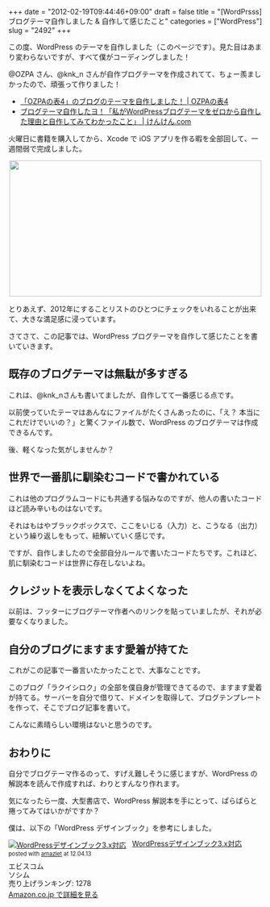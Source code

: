 +++
date = "2012-02-19T09:44:46+09:00"
draft = false
title = "[WordPrsss] ブログテーマ自作しました & 自作して感じたこと"
categories = ["WordPress"]
slug = "2492"
+++

この度、WordPress のテーマを自作しました（このページです）。見た目はあまり変わらないですが、すべて僕がコーディングしました！

@OZPA さん、@knk_n さんが自作ブログテーマを作成されてて、ちょー羨ましかったので、頑張って作りました！

<ul><li><a href="http://ozpa-h4.com/2012/01/12/blog_new_theme_tsukareta/" target="_blank">「OZPAの表4」のブログのテーマを自作しました！ | OZPAの表4</a></li>
<li><a href="http://knk-n.com/2012/02/09/making_myblogtheme/" target="_blank">ブログテーマ自作したヨ！「私がWordPressブログテーマをゼロから自作した理由と自作してみてわかったこと」 | けんけん.com</a></li></ul>

火曜日に書籍を購入してから、Xcode で iOS アプリを作る暇を全部回して、一週間弱で完成しました。

<img style="display:block; margin-left:auto; margin-right:auto;" src="/images/2012/02/2492_1.png" border="0" width="500" height="270" />

とりあえず、2012年にすることリストのひとつにチェックをいれることが出来て、大きな満足感に浸っています。

さてさて、この記事では、WordPress ブログテーマを自作して感じたことを書いていきます。

<h2>既存のブログテーマは無駄が多すぎる</h2>

これは、@knk_nさんも書いてましたが、自作してて一番感じる点です。

以前使っていたテーマはあんなにファイルがたくさんあったのに、「え？ 本当にこれだけでいいの？」と驚くファイル数で、WordPress のブログテーマは作成できるんです。

後、軽くなった気がしませんか？

<h2>世界で一番肌に馴染むコードで書かれている</h2>

これは他のプログラムコードにも共通する悩みなのですが、他人の書いたコードほど読み辛いものはないです。

それはもはやブラックボックスで、ここをいじる（入力）と、こうなる（出力）という繰り返しをもって、紐解いていく感じです。

ですが、自作しましたので全部自分ルールで書いたコードたちです。これほど、肌に馴染むコードは世界に存在しないよね。

<h2>クレジットを表示しなくてよくなった</h2>

以前は、フッターにブログテーマ作者へのリンクを貼っていましたが、それが必要なくなりました。

<h2>自分のブログにますます愛着が持てた</h2>

これがこの記事で一番言いたかったことで、大事なことです。

このブログ「ラクイシロク」の全部を僕自身が管理できてるので、ますます愛着が持てる。サーバーを自分で借りて、ドメインを取得して、ブログテンプレートを作って、そこでブログ記事を書いて。

こんなに素晴らしい環境はないと思うのです。

<h2>おわりに</h2>

自分でブログテーマ作るのって、すげえ難しそうに感じますが、WordPress の解説本を読んで作成すれば、わりとすんなり作れます。

気になったら一度、大型書店で、WordPress 解説本を手にとって、ぱらぱらと捲ってみてはいかがですか？

僕は、以下の「WordPress デザインブック」を参考にしました。

<div class="amazlet-box" style="margin-bottom:0px;"><div class="amazlet-image" style="float:left;margin:0px 12px 1px 0px;"><a href="http://www.amazon.co.jp/exec/obidos/ASIN/4883377830/rakuishi-22/ref=nosim/" name="amazletlink" target="_blank"><img src="http://ecx.images-amazon.com/images/I/51aIPApjq0L._SL160_.jpg" alt="WordPressデザインブック3.x対応" style="border: none;" /></a></div><div class="amazlet-info" style="line-height:120%; margin-bottom: 10px"><div class="amazlet-name" style="margin-bottom:10px;line-height:120%"><a href="http://www.amazon.co.jp/exec/obidos/ASIN/4883377830/rakuishi-22/ref=nosim/" name="amazletlink" target="_blank">WordPressデザインブック3.x対応</a><div class="amazlet-powered-date" style="font-size:80%;margin-top:5px;line-height:120%">posted with <a href="http://www.amazlet.com/browse/ASIN/4883377830/rakuishi-22/ref=nosim/" title="WordPressデザインブック3.x対応" target="_blank">amazlet</a> at 12.04.13</div></div><div class="amazlet-detail">エビスコム <br />ソシム <br />売り上げランキング: 1278<br /></div><div class="amazlet-sub-info" style="float: left;"><div class="amazlet-link" style="margin-top: 5px"><a href="http://www.amazon.co.jp/exec/obidos/ASIN/4883377830/rakuishi-22/ref=nosim/" name="amazletlink" target="_blank">Amazon.co.jp で詳細を見る</a></div></div></div><div class="amazlet-footer" style="clear: left"></div></div>

